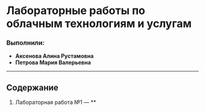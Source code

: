# Лабораторные работы по облачным технологиям и услугам  

### Выполнили:  
- **Аксенова Алина Рустамовна**  
- **Петрова Мария Валерьевна**  

---

## Содержание
1. Лабораторная работа №1 — **  

